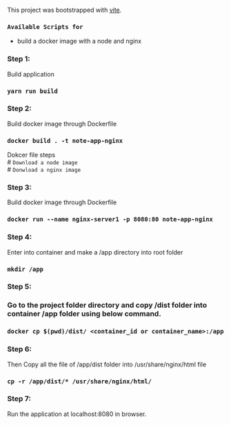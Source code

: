 This project was bootstrapped with [vite](https://github.com/vitejs/vite).


### `Available Scripts for`
<ul>
    <li>build a docker image with a node and nginx</li>
</ul>

<h3>Step 1:</h3> Build application

### `yarn run build`

<h3>Step 2:</h3> Build docker image through Dockerfile

### `docker build . -t note-app-nginx`

Dokcer file steps <br />
    # `Download a node image` <br />
    # `Donwload a nginx image`

<h3>Step 3:</h3> Build docker image through Dockerfile

### `docker run --name nginx-server1 -p 8080:80 note-app-nginx`

<h3>Step 4:</h3> Enter into container and make a /app directory into root folder

### `mkdir /app`

<h3>Step 5:<h3> Go to the project folder directory and copy /dist folder into container /app folder using below command.

### `docker cp $(pwd)/dist/ <container_id or container_name>:/app`

<h3>Step 6:</h3> Then Copy all the file of /app/dist folder into /usr/share/nginx/html file

### `cp -r /app/dist/* /usr/share/nginx/html/`

<h3>Step 7:</h3> Run the application at localhost:8080 in browser.



